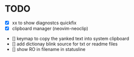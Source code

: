 # TODO
- [x] <leader>xx to show diagnostcs quickfix
- [x] clipboard manager (neovim-neoclip) 
- [] keymap to copy the yanked text into system clipboard
- [] add dictionay blink source for txt or readme files
- [] show RO in filename in statusline
